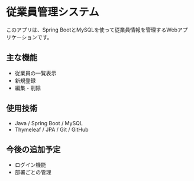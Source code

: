 # 従業員管理システム

このアプリは、Spring BootとMySQLを使って従業員情報を管理するWebアプリケーションです。

## 主な機能
- 従業員の一覧表示
- 新規登録
- 編集・削除

## 使用技術
- Java / Spring Boot / MySQL
- Thymeleaf / JPA / Git / GitHub

## 今後の追加予定
- ログイン機能
- 部署ごとの管理